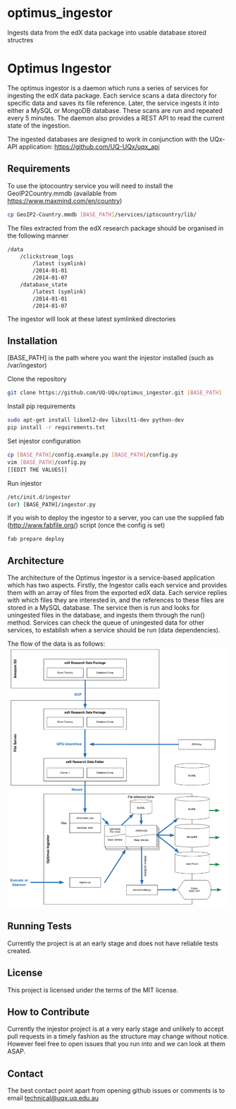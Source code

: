 optimus_ingestor
================

Ingests data from the edX data package into usable database stored structres


Optimus Ingestor
========
The optimus ingestor is a daemon which runs a series of services for ingesting the edX data package.
Each service scans a data directory for specific data and saves its file reference.  Later, the service ingests it into either a MySQL or MongoDB
database.  These scans are run and repeated every 5 minutes.  The daemon also provides a REST API to
read the current state of the ingestion.  

The ingested databases are designed to work in conjunction with the UQx-API application: https://github.com/UQ-UQx/uqx_api


Requirements
---------------------
To use the iptocountry service you will need to install the GeoIP2Country.mmdb (available from https://www.maxmind.com/en/country)
```bash
cp GeoIP2-Country.mmdb [BASE_PATH]/services/iptocountry/lib/
```

The files extracted from the edX research package should be organised in the following manner

```
/data
    /clickstream_logs
        /latest (symlink)
        /2014-01-01
        /2014-01-07
    /database_state
        /latest (symlink)
        /2014-01-01
        /2014-01-07
```

The ingestor will look at these latest symlinked directories


Installation
---------------------
[BASE_PATH] is the path where you want the injestor installed (such as /var/ingestor)

Clone the repository
```bash
git clone https://github.com/UQ-UQx/optimus_ingestor.git [BASE_PATH]
```
Install pip requirements
```bash
sudo apt-get install libxml2-dev libxslt1-dev python-dev
pip install -r requirements.txt
```
Set injestor configuration
```bash
cp [BASE_PATH]/config.example.py [BASE_PATH]/config.py
vim [BASE_PATH]/config.py
[[EDIT THE VALUES]]
```
Run injestor
```bash
/etc/init.d/ingestor
(or) [BASE_PATH]/ingestor.py
```
If you wish to deploy the ingestor to a server, you can use the supplied fab (http://www.fabfile.org/) script (once the config is set)
```
fab prepare deploy
```

Architecture
---------------------
The architecture of the Optimus Ingestor is a service-based application which has two aspects.  Firstly, the Ingestor calls each service and provides them
with an array of files from the exported edX data.  Each service replies with which files they are interested in, and the references to these files are stored 
in a MySQL database.  The service then is run and looks for uningested files in the database, and ingests them through the run() method.  Services can check the
queue of uningested data for other services, to establish when a service should be run (data dependencies).  

The flow of the data is as follows:
![Optimus Ingestor](/README_ARCHITECTURE_IMAGE.png?raw=true "Optimus Ingestor")

Running Tests
---------------------
Currently the project is at an early stage and does not have reliable tests created.

License
---------------------
This project is licensed under the terms of the MIT license.

How to Contribute
---------------------
Currently the injestor project is at a very early stage and unlikely to accept pull requests
in a timely fashion as the structure may change without notice.
However feel free to open issues that you run into and we can look at them ASAP.

Contact
---------------------
The best contact point apart from opening github issues or comments is to email 
technical@uqx.uq.edu.au
